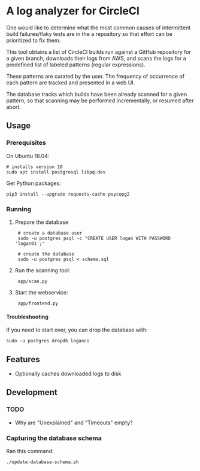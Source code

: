 # A log analyzer for CircleCI

One would like to determine what the most common causes of intermittent build
failures/flaky tests are in the a repository so that effort can be prioritized
to fix them.

This tool obtains a list of CircleCI builds run against a GitHub repository for
a given branch, downloads their logs from AWS, and scans the logs for a
predefined list of labeled patterns (regular expressions).

These patterns are curated by the user.  The frequency of occurrence of each
pattern are tracked and presented in a web UI.

The database tracks which builds have been already scanned for a given pattern,
so that scanning may be performed incrementally, or resumed after abort.

## Usage

### Prerequisites

On Ubuntu 18.04:

    # installs version 10
    sudo apt install postgresql libpq-dev
    
Get Python packages:

    pip3 install --upgrade requests-cache psycopg2

### Running

1. Prepare the database

        # create a database user
        sudo -u postgres psql -c "CREATE USER logan WITH PASSWORD 'logan01';"

        # create the database
        sudo -u postgres psql < schema.sql

2. Run the scanning tool:

        app/scan.py

3. Start the webservice:

        app/frontend.py

#### Troubleshooting

If you need to start over, you can drop the database with:

    sudo -u postgres dropdb loganci

## Features

* Optionally caches downloaded logs to disk


## Development

### TODO

* Why are "Unexplained" and "Timeouts" empty?

### Capturing the database schema

Ran this command:

    ./update-database-schema.sh
